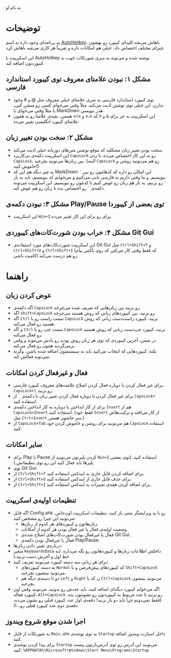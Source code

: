 ﻿به نام او

# توضیحات

یه برنامه‌ای وجود داره به اسم [AutoHotkey](https://autohotkey.com/)، باهاش می‌شه کلیدای کیبورد رو بهشون چیزای مختلف اختصاص داد. خیلی هم امکانات داره و تقریباً هر کاری می‌شه باهاش کرد.

این اسکریپت با AutoHotkey نوشته شده و می‌تونه یه سری شورتکات خوب به کیبوردتون اضافه کنه.

## مشکل ۱: نبودن علامتای معروف توی کیبورد استاندارد فارسی

- توی کیبورد استاندارد فارسی یه سری علامتای خیلی معروف مثل @ و # وجود ندارن. این خیلی توی نوشتن اذیت می‌کنه. مثلاً وقتی می‌خوای کسی رو منشن کنی، یا مثلاً وقتی می‌خوای با MarkDown هدر بنویسی.
- این اسکریپت به جز برای ۵ و ۷ که «،» و «٪» هستن، بقیه‌ی علامتا رو به همون علامتای کیبورد انگلیسی  تغییر می‌ده.

## مشکل ۲: سخت بودن تغییر زبان

- سخت بودن تغییر زبان مشکلیه که موقع نوشتن متن‌های دوزبانه خیلی اذیت می‌کنه.
- این اسکریپت دکمه‌ی بی‌کاربرد `CapsLock` رو به این کار اختصاص می‌ده. با زدن `CapsLock`، بین زبان‌ها می‌تونید بچرخید. (البته `CapsLock` رو هم می‌تونید روشن و خاموش کنید!)
- یه چیز دیگه هم این که MarkDown این امکان رو داره که کد‌هامون رو بین `` ` `` بنویسیم. و ما وقتی داریم به فارسی تایپ می‌کنیم و می‌خوایم کد بنویسیم، باید یه بار `` ` `` رو بزنیم، یه بار هم زبان رو عوض کنیم تا کدمون رو بنویسیم. این اسکریپت می‌تونه دکمه‌ی `` ` `` رو اختصاص بده تا زبان رو هم عوض کنه.

## مشکل ۳: نبودن دکمه‌ی Play/Pause توی بعضی از کیبوردا

- این اسکریپت `Win+Z` برای رو برای این کار تغییر می‌ده.

## مشکل ۴: خراب بودن شورت‌کات‌های کیبوردی Git Gui

- این اسکریپت شورت‌کات‌های مورد استفاده‌ی Git Gui مثل `Ctrl+Shift+T` و `Ctrl+Shift+U` و `Ctrl+Shift+I` (که فقط وقتی کار می‌کنن که روی باکس پیام کامیت باشی) رو هم درست می‌کنه.

# راهنما

## عوض کردن زبان

- اگه دکمه‌ی `CapsLock` رو بزنید بین زبان‌هایی که تعریف شده می‌چرخه.
- اگه `Shift+CapsLock` رو بزنید، بین کیبورد‌های زبانی که روش هستید می‌چرخه.
- اگه `Ctrl` سمت راست رو با `CapsLock` بزنید، کیبورد راست‌دست زبانی که روش هستید رو فعال می‌کنه.
- و اگه `Ctrl` سمت چپ رو با `CapsLock` بزنید، کیبورد چپ‌دست زبانی که روش هستید رو فعال می‌کنه.
- در ضمن، آخرین کیبوردی که توی هر زبان روش بودید رو یادش می‌مونه و وقتی برمی‌گردید همون رو فعال می‌کنه.
- نکته: کیبورد‌هایی که انتخاب می‌کنید باید به سیستمتون اضافه شده باشن، وگرنه نمی‌تونه فعالش کنه.

## فعال و غیرفعال کردن امکانات

- برای غیر فعال کردن یا دوباره فعال کردن اصلاح علامت‌های معروف کیبورد فارسی، `CapsLock+\` رو بزنید.
- برای غیر فعال کردن یا دوباره فعال کردن تغییر زبان با دکمه‌ی `` ` `` از ``CapsLock+`‎ `` استفاده کنید.
- برای از کار انداختن یا دوباره به کار انداختن دکمه‌ی `Insert` هم از `CapsLock+Insert` استفاده کنید. (فقط خود `Insert` از کار می‌افته و ترکیب‌هاش مثل `Ctrl+Insert` سر جاشون هستن.)
- از `CapsLock+Tab` هم می‌تونید برای روشن و خاموش کردن خود `CapsLock` استفاده کنید.

## سایر امکانات

- برای Play یا Pause کردن پلیرتون می‌تونید از `Win+Z` استفاده کنید. (توی بعضی پلیر‌ها باید فعال کنید این رو توی نتظیماتش.)
- توی Git Gui:
- از `Ctrl+Shift+T` برای اضافه کردن فایل جاری به ایندکس استفاده کنید.
- از `Ctrl+Shift+U` برای حذف فایل جاری از ایندکس استفاده کنید.
- از `Ctrl+Shift+I` برای اضافه کردن همه‌ی تغییرات به ایندکس استفاده کنید.

## تنظیمات اولیه‌ی اسکریپت

- اگه فایل Config.ahk رو با یه ویرایشگر متنی باز کنید، تنظیمات اسکریپت اون‌جاس. می‌تونید این چیزا رو مشخص کنید:
    - زبان‌هاتون و کیبورد‌های هر کدوم از زبان‌ها.
    - وضعیت اولیه‌ی فعال یا غیر فعال بودن هر کدوم از امکانات.
    - فعال یا غیرفعال بودن شورت‌کات‌های اصلاح شده‌ی Git Gui.
    - فعال یا غیرفعال بودن دکمه‌ی Play/Pause.
- درباره‌ی تغییر دادن زبان‌ها:
- متغیر `KeyboardsData` داخلش اطلاعات زبان‌ها و کیبورد‌هاتون رو نگه می‌داره. (به خط اول و آخرش دست نزنید.)
- برای هر زبانی سه دسته کیبورد می‌تونید تعریف کنید:
    - یه دسته کیبورد‌های `Normal` که کیبورد‌های پیش‌فرضن و با `Shift+CapsLock` می‌تونید بینشون بچرخید.
    - دو تا دسته‌ی دیگه هم `Left` و `Right` ن که با `Ctrl+CapsLock` می‌تونید بینشون بچرخید.
- اگه می‌خواید کیبورد دیگه‌ای اضافه کنید، باید عددش رو بدونید. می‌تونید وقتی اون کیبورد فعاله، `Alt+CapsLock` رو بزنید تا عدد مربوط به کیبوردتون رو نشونتون بده. (فقط نمی‌دونم چرا باید دو بار بزنید! دفعه‌ی اول عدد کیبورد قبلی رو نشون می‌ده، دفعه‌ی دوم عدد کیبورد فعلی رو...!)

## اجرا شدن موقع شروع ویندوز

-  یه شورتکات از فایل `Main.ahk` به توی پوشه‌ی `Startup` داخل استارت ویندوز اضافه کنید.
-  برای پیدا کردن پوشه‌ی `Startup` می‌تونید این آدرس رو توی آدرس‌بارتون پیست کنید: `%APPDATA%\Microsoft\Windows\Start Menu\Programs\Startup`

